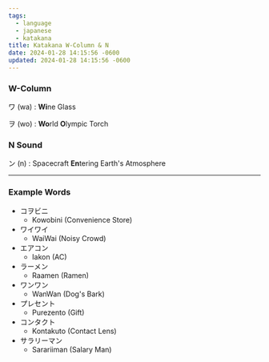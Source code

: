 ```yaml
---
tags:
  - language
  - japanese
  - katakana
title: Katakana W-Column & N
date: 2024-01-28 14:15:56 -0600
updated: 2024-01-28 14:15:56 -0600
---
```


### W-Column

ワ (wa) : **Wi**ne Glass

ヲ (wo) : **Wo**rld **O**lympic Torch

### N Sound

ン (n) : Spacecraft **En**tering Earth's Atmosphere

---

### Example Words

* コヲビニ
	* Kowobini (Convenience Store)
* ワイワイ
	* WaiWai (Noisy Crowd)
* エアコン
	* Iakon (AC)
* ラーメン
	* Raamen (Ramen)
* ワンワン
	* WanWan (Dog's Bark)
* プレセント
	* Purezento (Gift)
* コンタクト
	* Kontakuto (Contact Lens)
* サラリーマン
	* Sarariiman (Salary Man)
